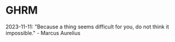 # GHRM

2023-11-11: "Because a thing seems difficult for you, do not think it impossible." - Marcus Aurelius